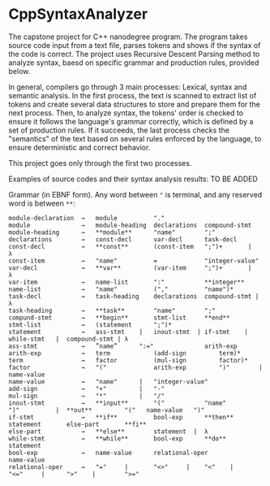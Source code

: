 # CppSyntaxAnalyzer

The capstone project for C++ nanodegree program. The program takes source code input from a text file, parses tokens and shows if the syntax of the code is correct. The project uses Recursive Descent Parsing method to analyze syntax, baesd on specific grammar and production rules, provided below.

In general, compilers go through 3 main processes: Lexical, syntax and semantic analysis.
In the first process, the text is scanned to extract list of tokens and create several data structures to store and prepare them for the next process. Then, to analyze syntax, the tokens' order is checked to ensure it follows the language's grammar correctly, which is defined by a set of production rules. If it succeeds, the last process checks the "semantics" of the text based on several rules enforced by the language, to ensure deterministic and correct behavior.

This project goes only through the first two processes.

Examples of source codes and their syntax analysis results:
TO BE ADDED

Grammar (in EBNF form). Any word between ```"``` is terminal, and any reserved word is between ```**```:


```
module-declaration  →   module          "."
module              →   module-heading  declarations  compound-stmt
module-heading      →   **module**      "name"        ";"
declarations        →   const-decl      var-decl      task-decl
const-decl          →   **const**       (const-item   ";")+       |   λ
const-item          →   "name"          =             "integer-value"
var-decl            →   **var**         (var-item     ";")+       |   λ
var-item            →   name-list       ":"           **integer**
name-list           →   "name"          (","          "name")* 
task-decl           →   task-heading    declarations  compound-stmt | λ
task-heading        →   **task**        "name"        ";"
compund-stmt        →   **begin**       stmt-list     **end**
stmt-list           →   (statement      ";")*
statement           →   ass-stmt    |   inout-stmt  | if-stmt    |    while-stmt   |  compound-stmt | λ
ass-stmt            →   ”name”      ":="              arith-exp
arith-exp           →   term            (add-sign         term)*
term                →   factor          (mul-sign         factor)*
factor              →   "("             arith-exp         ")"        |    name-value
name-value          →   "name"      |   "integer-value"
add-sign            →   "+"         |   "-"
mul-sign            →   "*"         |   "/"
inout-stmt          →   **input**       "("           "name"          ")"          |  **out**         "("   name-value   ")"
if-stmt             →   **if**          bool-exp      **then**        statement       else-part       **fi**
else-part           →   **else**        statement  |  λ
while-stmt          →   **while**       bool-exp      **do**          statement
bool-exp            →   name-value      relational-oper               name-value 
relational-oper     →   "="     |       "<>"     |    "<"    |        "<="     |      ">"    |        ">="
```
